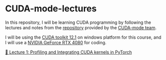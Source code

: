 # CUDA-mode-lectures

In this repository, I will be learning CUDA programming by following the lectures and notes from the [repository](https://github.com/cuda-mode/lectures) provided by the [CUDA-mode team](https://github.com/cuda-mode). 

I will be using the [CUDA toolkit 12.1](https://developer.nvidia.com/cuda-12-1-0-download-archive) on windows platform for this course, and I will use a [NVIDIA GeForce RTX 4080](https://www.nvidia.com/en-us/geforce/graphics-cards/40-series/rtx-4080-family/) for coding.


<a href="./lecture_001/README.md" alt="Please see the link for details">:link: Lecture 1: Profiling and Integrating CUDA kernels in PyTorch</a>